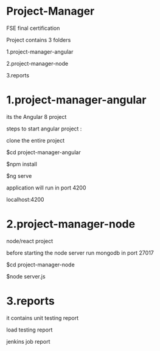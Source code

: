 # Project-Manager
FSE final certification 

 Project contains 
  3 folders 
  
   1.project-manager-angular
   
   2.project-manager-node
   
   3.reports
 
# 1.project-manager-angular

its the Angular 8 project 

steps to start angular project :

clone the entire project 

 $cd project-manager-angular
 
 $npm install
 
 $ng serve 
 
  application will run in port 4200
  
  localhost:4200
  
 
# 2.project-manager-node

node/react project 

before starting the node server run mongodb in port 27017

 $cd project-manager-node
 
 $node server.js

# 3.reports

 it contains unit testing report 
 
 load testing report 
 
 jenkins job report 
